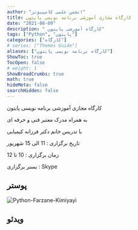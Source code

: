 ```yaml
---
author: "انجمن علمی کامپیوتر"
title: کارگاه مجازی آموزشی برنامه نویسی پایتون
date: "2021-08-09"
description: " کارگاه آموزشی پایتون"
tags: ["Python", "پایتون"]
categories: ["کارگاه"]
# series: ["Themes Guide"]
aliases: ["کارگاه برنامه نویسی پایتون"]
ShowToc: true
TocOpen: false
# weight: 1
ShowBreadCrumbs: true
math: true
hideMeta: false
searchHidden: false
---
```


کارگاه مجازی آموزشی برنامه نویسی پایتون 

به همراه مدرک معتبر فنی و حرفه ای

با تدریس خانم دکتر فرزانه کیمیایی

تاریخ برگزاری : 11 الی 15 شهریور

زمان برگزاری : 10 تا 12

بستر برگزاری : Skype

<!--more-->

## پوستر 

![Python-Farzane-Kimiyayi](../images/Python-lab-iaum.jpg)

## ویدئو
